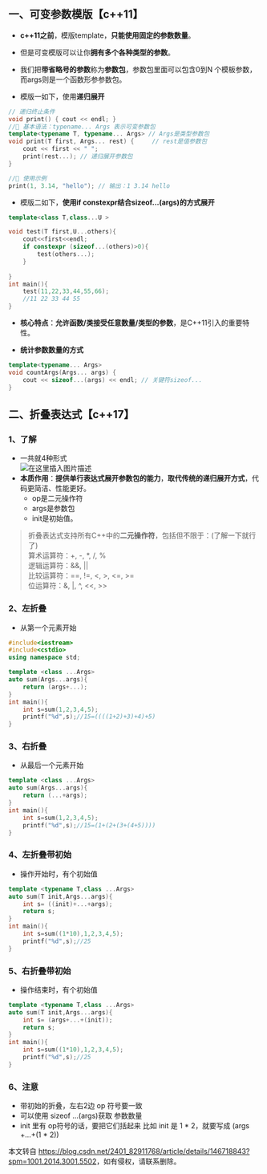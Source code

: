  

一、可变参数模版【c++11】
---------------

*   **c++11之前**，模版template，**只能使用固定的参数数量**。
    
*   但是可变模版可以让你**拥有多个各种类型的参数**。
    
*   我们把**带省略号的参数**称为**参数包**，参数包里面可以包含0到N 个模板参数，而args则是一个函数形参参数包。
    
*   模版一如下，使用**递归展开**
    

```cpp
// 递归终止条件
void print() { cout << endl; } 
//🍎 基本语法：typename... Args 表示可变参数包
template<typename T, typename... Args> // Args是类型参数包
void print(T first, Args... rest) {     // rest是值参数包
    cout << first << " ";
    print(rest...); // 递归展开参数包
}

//📌 使用示例
print(1, 3.14, "hello"); // 输出：1 3.14 hello 

```

*   模版二如下，**使用if constexpr结合sizeof…(args)的方式展开**

```cpp
template<class T,class...U >

void test(T first,U...others){
    cout<<first<<endl;
    if constexpr (sizeof...(others)>0){
        test(others...);
    }
    
}
int main(){
    test(11,22,33,44,55,66);
    //11 22 33 44 55
}
```

*   **核心特点**：**允许函数/类接受任意数量/类型的参数**，是C++11引入的重要特性。
    
*   **统计参数数量的方式**
    

```cpp
template<typename... Args>
void countArgs(Args... args) {
    cout << sizeof...(args) << endl; // 关键符sizeof...
}

```

二、折叠表达式【c++17】
--------------

### 1、了解

*   一共就4种形式  
    ![在这里插入图片描述](https://i-blog.csdnimg.cn/direct/9eca50441379400a9b040d0ea934f41c.png)
*   **本质作用**：**提供单行表达式展开参数包的能力**，**取代传统的递归展开方式**，代码更简洁、性能更好。
    *   op是二元操作符
    *   args是参数包
    *   init是初始值。

> 折叠表达式支持所有C++中的**二元操作符**，包括但不限于：(了解一下就行了)  
> 算术运算符：+, -, \*, /, %  
> 逻辑运算符：&&, ||  
> 比较运算符：==, !=, <, >, <=, >=  
> 位运算符：&, |, ^, <<, >>

### 2、左折叠

*   从第一个元素开始

```cpp
#include<iostream>
#include<cstdio>
using namespace std;

template <class ...Args>
auto sum(Args...args){
    return (args+...);
}
int main(){
    int s=sum(1,2,3,4,5);
    printf("%d",s);//15=((((1+2)+3)+4)+5)
}
```

### 3、右折叠

*   从最后一个元素开始

```cpp
template <class ...Args>
auto sum(Args...args){
    return (...+args);
}
int main(){
    int s=sum(1,2,3,4,5);
    printf("%d",s);//15=(1+(2+(3+(4+5))))
}
```

### 4、左折叠带初始

*   操作开始时，有个初始值

```cpp
template <typename T,class ...Args>
auto sum(T init,Args...args){
    int s= ((init)+...+args);
    return s;
}
int main(){
    int s=sum((1*10),1,2,3,4,5);
    printf("%d",s);//25
}
```

### 5、右折叠带初始

*   操作结束时，有个初始值

```cpp
template <typename T,class ...Args>
auto sum(T init,Args...args){
    int s= (args+...+(init));
    return s;
}
int main(){
    int s=sum((1*10),1,2,3,4,5);
    printf("%d",s);//25
}
```

### 6、注意

*   带初始的折叠，左右2边 op 符号要一致
*   可以使用 sizeof …(args)获取 参数数量
*   init 里有 op符号的话，要把它们括起来 比如 init 是 1 \* 2，就要写成 (args +…+(1 \* 2))

本文转自 <https://blog.csdn.net/2401_82911768/article/details/146718843?spm=1001.2014.3001.5502>，如有侵权，请联系删除。